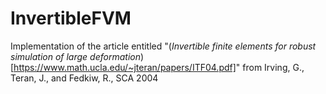 # InvertibleFVM

Implementation of the article entitled "(_Invertible finite elements for robust simulation of large deformation_)[https://www.math.ucla.edu/~jteran/papers/ITF04.pdf]"
from Irving, G., Teran, J., and Fedkiw, R., SCA 2004
